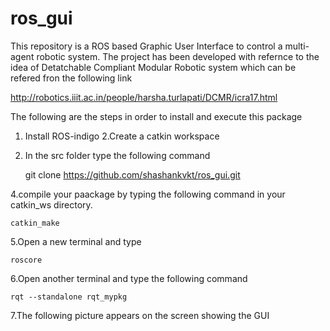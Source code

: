 # ros_gui
This repository is a ROS based Graphic User Interface to control a multi-agent robotic system. The project has been developed with refernce to the idea of Detatchable Compliant Modular Robotic system which can be refered fron the following link  

   http://robotics.iiit.ac.in/people/harsha.turlapati/DCMR/icra17.html  
  
    
The following are the steps in order to install and execute this package  
1. Install ROS-indigo 
2.Create a catkin workspace  
3. In the src folder type the following command  

    git clone https://github.com/shashankvkt/ros_gui.git 
 
 4.compile your paackage by typing the following command in your catkin_ws directory.

    catkin_make  
    
5.Open a new terminal and type

    roscore
    
6.Open another terminal and type the following command

    rqt --standalone rqt_mypkg
7.The following picture appears on the screen showing the GUI
